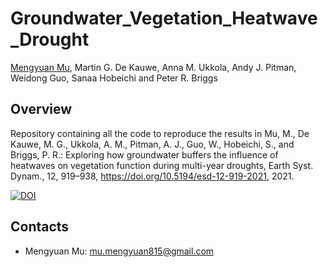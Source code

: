 # Groundwater_Vegetation_Heatwave_Drought

[Mengyuan Mu](https://orcid.org/0000-0001-6517-5504), Martin G. De Kauwe, Anna M. Ukkola, Andy J. Pitman, Weidong Guo, Sanaa Hobeichi and Peter R. Briggs

## Overview

Repository containing all the code to reproduce the results in Mu, M., De Kauwe, M. G., Ukkola, A. M., Pitman, A. J., Guo, W., Hobeichi, S., and Briggs, P. R.: Exploring how groundwater buffers the influence of heatwaves on vegetation function during multi-year droughts, Earth Syst. Dynam., 12, 919–938, https://doi.org/10.5194/esd-12-919-2021, 2021.

[![DOI](https://zenodo.org/badge/392602468.svg)](https://zenodo.org/badge/latestdoi/392602468)

## Contacts

- Mengyuan Mu: mu.mengyuan815@gmail.com

